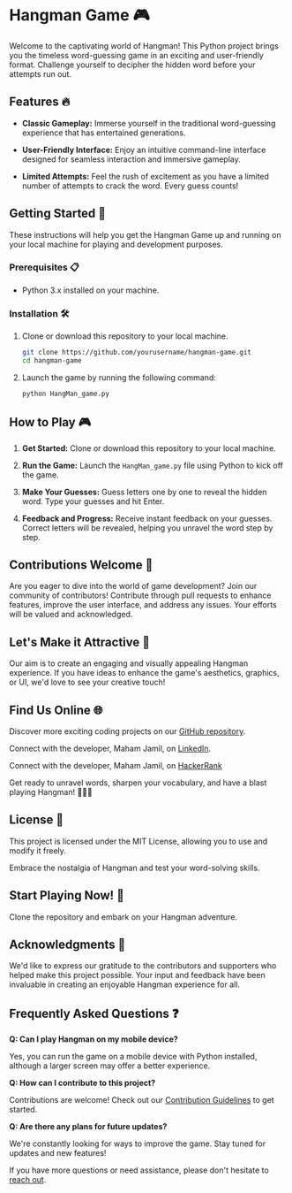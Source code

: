 # Hangman Game 🎮

Welcome to the captivating world of Hangman! This Python project brings you the timeless word-guessing game in an exciting and user-friendly format. Challenge yourself to decipher the hidden word before your attempts run out.

## Features 🔥

- **Classic Gameplay:** Immerse yourself in the traditional word-guessing experience that has entertained generations.

- **User-Friendly Interface:** Enjoy an intuitive command-line interface designed for seamless interaction and immersive gameplay.

- **Limited Attempts:** Feel the rush of excitement as you have a limited number of attempts to crack the word. Every guess counts!

## Getting Started 🚀

These instructions will help you get the Hangman Game up and running on your local machine for playing and development purposes.

### Prerequisites 📋

- Python 3.x installed on your machine.

### Installation 🛠️

1. Clone or download this repository to your local machine.

   ```bash
   git clone https://github.com/yourusername/hangman-game.git
   cd hangman-game
   ```

2. Launch the game by running the following command:

   ```bash
   python HangMan_game.py
   ```

## How to Play 🎮

1. **Get Started:** Clone or download this repository to your local machine.

2. **Run the Game:** Launch the `HangMan_game.py` file using Python to kick off the game.

3. **Make Your Guesses:** Guess letters one by one to reveal the hidden word. Type your guesses and hit Enter.

4. **Feedback and Progress:** Receive instant feedback on your guesses. Correct letters will be revealed, helping you unravel the word step by step.

## Contributions Welcome 🤝

Are you eager to dive into the world of game development? Join our community of contributors! Contribute through pull requests to enhance features, improve the user interface, and address any issues. Your efforts will be valued and acknowledged.

## Let's Make it Attractive 🎨

Our aim is to create an engaging and visually appealing Hangman experience. If you have ideas to enhance the game's aesthetics, graphics, or UI, we'd love to see your creative touch!

## Find Us Online 🌐

Discover more exciting coding projects on our [GitHub repository](https://github.com/Maham-j).

Connect with the developer, Maham Jamil, on [LinkedIn](https://www.linkedin.com/in/maham-jamil-268584267).

Connect with the developer, Maham Jamil, on [HackerRank](https://www.hackerrank.com/maham_jamil)

Get ready to unravel words, sharpen your vocabulary, and have a blast playing Hangman! 🎉🔠🧩

## License 📜

This project is licensed under the MIT License, allowing you to use and modify it freely.

Embrace the nostalgia of Hangman and test your word-solving skills.  

## Start Playing Now! 🧠

Clone the repository and embark on your Hangman adventure.

## Acknowledgments 🙏

We'd like to express our gratitude to the contributors and supporters who helped make this project possible. Your input and feedback have been invaluable in creating an enjoyable Hangman experience for all.

## Frequently Asked Questions ❓

**Q: Can I play Hangman on my mobile device?**

Yes, you can run the game on a mobile device with Python installed, although a larger screen may offer a better experience.

**Q: How can I contribute to this project?**

Contributions are welcome! Check out our [Contribution Guidelines](CONTRIBUTING.md) to get started.

**Q: Are there any plans for future updates?**

We're constantly looking for ways to improve the game. Stay tuned for updates and new features!

If you have more questions or need assistance, please don't hesitate to [reach out](mailto:contact@mahamjamil596@gmail.com).
